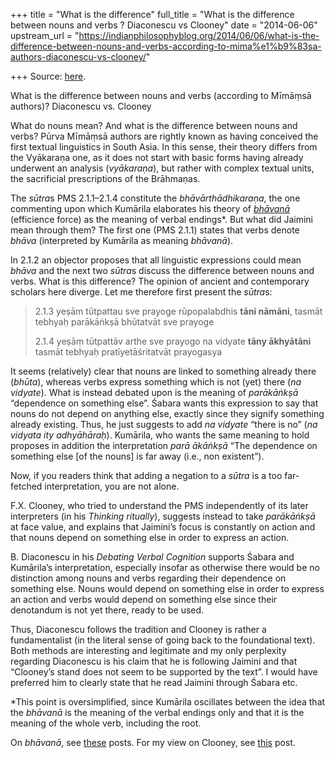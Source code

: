 +++
title = "What is the difference"
full_title = "What is the difference between nouns and verbs ? Diaconescu vs Clooney"
date = "2014-06-06"
upstream_url = "https://indianphilosophyblog.org/2014/06/06/what-is-the-difference-between-nouns-and-verbs-according-to-mima%e1%b9%83sa-authors-diaconescu-vs-clooney/"

+++
Source: [here](https://indianphilosophyblog.org/2014/06/06/what-is-the-difference-between-nouns-and-verbs-according-to-mima%e1%b9%83sa-authors-diaconescu-vs-clooney/).

What is the difference between nouns and verbs (according to Mīmāṃsā authors)? Diaconescu vs. Clooney

What do nouns mean? And what is the difference between nouns and verbs?
Pūrva Mīmāṃsā authors are rightly known as having conceived the first
textual linguistics in South Asia. In this sense, their theory differs
from the Vyākaraṇa one, as it does not start with basic forms having
already underwent an analysis (*vyākaraṇa*), but rather with complex
textual units, the sacrificial prescriptions of the Brāhmaṇas.

The *sūtra*s PMS 2.1.1–2.1.4 constitute the *bhāvārthādhikaraṇa*, the
one commenting upon which Kumārila elaborates his theory of
*[bhāvanā](http://elisafreschi.blogspot.co.at/2009_04_01_archive.html)*
(efficience force) as the meaning of verbal endings\*. But what did
Jaimini mean through them? The first one (PMS 2.1.1) states that verbs
denote *bhāva* (interpreted by Kumārila as meaning *bhāvanā*).

In 2.1.2 an objector proposes that all linguistic expressions could mean
*bhāva* and the next two *sūtra*s discuss the difference between nouns
and verbs. What is this difference? The opinion of ancient and
contemporary scholars here diverge. Let me therefore first present the
*sūtra*s:

> 2.1.3 yeṣām tūtpattau sve prayoge rūpopalabdhis **tāni nāmāni**,
> tasmāt tebhyaḥ parākāṅkṣā bhūtatvāt sve prayoge
>
> 2.1.4 yeṣāṃ tūtpattāv arthe sve prayogo na vidyate **tāny ākhyātāni**
> tasmāt tebhyaḥ pratīyetāśritatvāt prayogasya

It seems (relatively) clear that nouns are linked to something already
there (*bhūta*), whereas verbs express something which is not (yet)
there (*na vidyate*). What is instead debated upon is the meaning of
*parākāṅkṣā* “dependence on something else”. Śabara wants this
expression to say that nouns do not depend on anything else, exactly
since they signify something already existing. Thus, he just suggests to
add *na vidyate* “there is no” (*na vidyata ity adhyāhāraḥ*). Kumārila,
who wants the same meaning to hold proposes in addition the
interpretation *parā ākāṅkṣā* “The dependence on something else \[of the
nouns\] is far away (i.e., non existent”).

Now, if you readers think that adding a negation to a *sūtra* is a too
far-fetched interpretation, you are not alone.

F.X. Clooney, who tried to understand the PMS independently of its later
interpreters (in his *Thinking ritually*), suggests instead to take
*parākāṅkṣā* at face value, and explains that Jaimini’s focus is
constantly on action and that nouns depend on something else in order to
express an action.

B. Diaconescu in his *Debating Verbal Cognition* supports Śabara and
Kumārila’s interpretation, especially insofar as otherwise there would
be no distinction among nouns and verbs regarding their dependence on
something else. Nouns would depend on something else in order to express
an action and verbs would depend on something else since their
denotandum is not yet there, ready to be used.

Thus, Diaconescu follows the tradition and Clooney is rather a
fundamentalist (in the literal sense of going back to the foundational
text). Both methods are interesting and legitimate and my only
perplexity regarding Diaconescu is his claim that he is following
Jaimini and that “Clooney’s stand does not seem to be supported by the
text”. I would have preferred him to clearly state that he read Jaimini
through Śabara etc.

\*This point is oversimplified, since Kumārila oscillates between the
idea that the *bhāvanā* is the meaning of the verbal endings only and
that it is the meaning of the whole verb, including the root.

On *bhāvanā*, see
[these](http://elisafreschi.blogspot.co.at/2009_04_01_archive.html)
posts. For my view on Clooney, see
[this](http://elisafreschi.blogspot.co.at/2012/08/annotated-basic-bibliography-on-mimamsa.html)
post.

